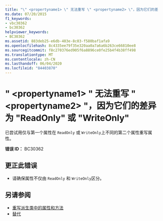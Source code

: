 ```yaml
---
title: "\" <propertyname1> \" 无法重写 \" <propertyname2> \"，因为它们的差异为 \"ReadOnly\" 或 \"WriteOnly\""
ms.date: 07/20/2015
f1_keywords:
- vbc30362
- bc30362
helpviewer_keywords:
- BC30362
ms.assetid: 883deb25-e6db-403e-8c03-f580baf1afa9
ms.openlocfilehash: 8c4335ee79f35e320aa0a7a6a6b263ce66810ee8
ms.sourcegitcommit: f8c270376ed905f6a8896ce0fe25b4f4b38ff498
ms.translationtype: MT
ms.contentlocale: zh-CN
ms.lasthandoff: 06/04/2020
ms.locfileid: "84403870"
---
```

# <a name="propertyname1-cannot-override-propertyname2-because-they-differ-by-readonly-or-writeonly"></a>" \<propertyname1> " 无法重写 " \<propertyname2> "，因为它们的差异为 "ReadOnly" 或 "WriteOnly"
已尝试用仅与第一个属性在 `ReadOnly` 或 `WriteOnly`上不同的第二个属性重写属性。  
  
 **错误 ID：** BC30362  
  
## <a name="to-correct-this-error"></a>更正此错误  
  
- 请确保属性不仅由 `ReadOnly` 和 `WriteOnly`区分。  
  
## <a name="see-also"></a>另请参阅

- [重写派生类中的属性和方法](../programming-guide/language-features/objects-and-classes/inheritance-basics.md#overriding-properties-and-methods-in-derived-classes)
- [替代](../language-reference/modifiers/overrides.md)
